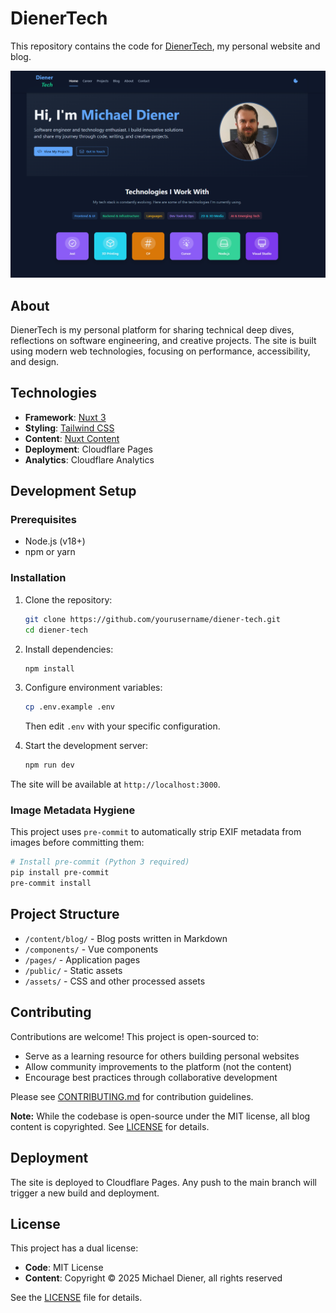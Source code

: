 # DienerTech

This repository contains the code for [DienerTech](https://www.diener.tech), my personal website and blog.

![DienerTech Screenshot](/public/website-screenshot.png)

## About

DienerTech is my personal platform for sharing technical deep dives, reflections on software engineering, and creative projects. The site is built using modern web technologies, focusing on performance, accessibility, and design.

## Technologies

- **Framework**: [Nuxt 3](https://nuxt.com/)
- **Styling**: [Tailwind CSS](https://tailwindcss.com/)
- **Content**: [Nuxt Content](https://content.nuxtjs.org/)
- **Deployment**: Cloudflare Pages
- **Analytics**: Cloudflare Analytics

## Development Setup

### Prerequisites

- Node.js (v18+)
- npm or yarn

### Installation

1. Clone the repository:
   ```bash
   git clone https://github.com/yourusername/diener-tech.git
   cd diener-tech
   ```

2. Install dependencies:
   ```bash
   npm install
   ```

3. Configure environment variables:
   ```bash
   cp .env.example .env
   ```
   Then edit `.env` with your specific configuration.

4. Start the development server:
   ```bash
   npm run dev
   ```

The site will be available at `http://localhost:3000`.

### Image Metadata Hygiene

This project uses `pre-commit` to automatically strip EXIF metadata from images before committing them:

```bash
# Install pre-commit (Python 3 required)
pip install pre-commit
pre-commit install
```

## Project Structure

- `/content/blog/` - Blog posts written in Markdown
- `/components/` - Vue components
- `/pages/` - Application pages
- `/public/` - Static assets
- `/assets/` - CSS and other processed assets

## Contributing

Contributions are welcome! This project is open-sourced to:

- Serve as a learning resource for others building personal websites
- Allow community improvements to the platform (not the content)
- Encourage best practices through collaborative development

Please see [CONTRIBUTING.md](CONTRIBUTING.md) for contribution guidelines.

**Note:** While the codebase is open-source under the MIT license, all blog content is copyrighted. See [LICENSE](LICENSE) for details.

## Deployment

The site is deployed to Cloudflare Pages. Any push to the main branch will trigger a new build and deployment.

## License

This project has a dual license:
- **Code**: MIT License
- **Content**: Copyright © 2025 Michael Diener, all rights reserved

See the [LICENSE](LICENSE) file for details.
